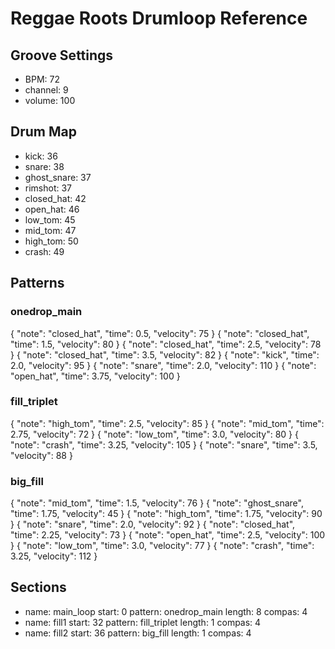 # Reggae Roots Drumloop Reference

## Groove Settings
- BPM: 72
- channel: 9
- volume: 100

## Drum Map
- kick: 36
- snare: 38
- ghost_snare: 37
- rimshot: 37
- closed_hat: 42
- open_hat: 46
- low_tom: 45
- mid_tom: 47
- high_tom: 50
- crash: 49

## Patterns
### onedrop_main
{ "note": "closed_hat", "time": 0.5, "velocity": 75 }
{ "note": "closed_hat", "time": 1.5, "velocity": 80 }
{ "note": "closed_hat", "time": 2.5, "velocity": 78 }
{ "note": "closed_hat", "time": 3.5, "velocity": 82 }
{ "note": "kick", "time": 2.0, "velocity": 95 }
{ "note": "snare", "time": 2.0, "velocity": 110 }
{ "note": "open_hat", "time": 3.75, "velocity": 100 }

### fill_triplet
{ "note": "high_tom", "time": 2.5, "velocity": 85 }
{ "note": "mid_tom", "time": 2.75, "velocity": 72 }
{ "note": "low_tom", "time": 3.0, "velocity": 80 }
{ "note": "crash", "time": 3.25, "velocity": 105 }
{ "note": "snare", "time": 3.5, "velocity": 88 }

### big_fill
{ "note": "mid_tom", "time": 1.5, "velocity": 76 }
{ "note": "ghost_snare", "time": 1.75, "velocity": 45 }
{ "note": "high_tom", "time": 1.75, "velocity": 90 }
{ "note": "snare", "time": 2.0, "velocity": 92 }
{ "note": "closed_hat", "time": 2.25, "velocity": 73 }
{ "note": "open_hat", "time": 2.5, "velocity": 100 }
{ "note": "low_tom", "time": 3.0, "velocity": 77 }
{ "note": "crash", "time": 3.25, "velocity": 112 }

## Sections
- name: main_loop
  start: 0
  pattern: onedrop_main
  length: 8
  compas: 4
- name: fill1
  start: 32
  pattern: fill_triplet
  length: 1
  compas: 4
- name: fill2
  start: 36
  pattern: big_fill
  length: 1
  compas: 4

